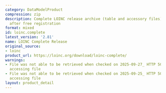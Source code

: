 ```yaml
---
category: DataModelProduct
compression: zip
description: Complete LOINC release archive (table and accessory files) downloadable
  after free registration
format: mixed
id: loinc.complete
latest_version: '2.81'
name: LOINC Complete Release
original_source:
- loinc
product_url: https://loinc.org/download/loinc-complete/
warnings:
- File was not able to be retrieved when checked on 2025-09-27_ HTTP 503 error when
  accessing file
- File was not able to be retrieved when checked on 2025-09-25_ HTTP 503 error when
  accessing file
layout: product_detail
---
```

